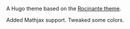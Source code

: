 A Hugo theme based on the [Rocinante theme](https://github.com/mavidser/hugo-rocinante). 

Added Mathjax support. Tweaked some colors.